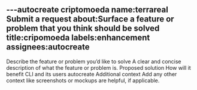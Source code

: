 ---autocreate criptomoeda 
name:terrareal Submit a request
about:Surface a feature or problem that you think should be solved
title:cripomoeda
labels:enhancement
assignees:autocreate
---
 Describe the feature or problem you’d like to solve
A clear and concise description of what the feature or problem is.
 Proposed solution
How will it benefit CLI and its users autocreate 
 Additional context
Add any other context like screenshots or mockups are helpful, if applicable.
